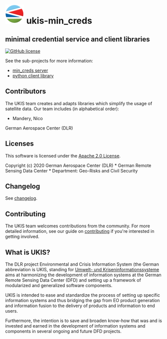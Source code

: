 # [![UKIS](https://raw.githubusercontent.com/dlr-eoc/ukis-csmask/main/img/ukis-logo.png)](https://www.dlr.de/eoc/en/desktopdefault.aspx/tabid-5413/10560_read-21914/) ukis-min_creds
## minimal credential service and client libraries

[![GitHub license](https://img.shields.io/badge/License-Apache%202.0-blue.svg)](LICENSE)

See the sub-projects for more information:
* [min_creds server](min_creds/README.md)
* [python client library](python-client/README.md)

## Contributors
The UKIS team creates and adapts libraries which simplify the usage of satellite data. Our team includes (in alphabetical order):
* Mandery, Nico

German Aerospace Center (DLR)

## Licenses
This software is licensed under the [Apache 2.0 License](https://github.com/dlr-eoc/ukis-csmask/blob/main/LICENSE).

Copyright (c) 2020 German Aerospace Center (DLR) * German Remote Sensing Data Center * Department: Geo-Risks and Civil Security

## Changelog
See [changelog](https://github.com/dlr-eoc/min_creds/blob/main/CHANGELOG.rst).

## Contributing
The UKIS team welcomes contributions from the community.
For more detailed information, see our guide on [contributing](https://github.com/dlr-eoc/min_creds/blob/main/CONTRIBUTING.md) if you're interested in getting involved.

## What is UKIS?
The DLR project Environmental and Crisis Information System (the German abbreviation is UKIS, standing for [Umwelt- und Kriseninformationssysteme](https://www.dlr.de/eoc/en/desktopdefault.aspx/tabid-5413/10560_read-21914/) aims at harmonizing the development of information systems at the German Remote Sensing Data Center (DFD) and setting up a framework of modularized and generalized software components.

UKIS is intended to ease and standardize the process of setting up specific information systems and thus bridging the gap from EO product generation and information fusion to the delivery of products and information to end users.

Furthermore, the intention is to save and broaden know-how that was and is invested and earned in the development of information systems and components in several ongoing and future DFD projects.
